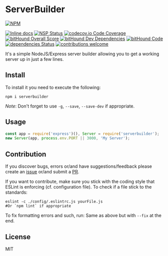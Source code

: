 # ServerBuilder
[![NPM](https://nodei.co/npm/serverbuilder.png)](https://nodei.co/npm/serverbuilder/)
<!--[![npm version](https://badge.fury.io/js/serverbuilder.svg)](http://badge.fury.io/js/serverbuilder)-->
[![Inline docs](http://inch-ci.org/github/Berkmann18/ServerBuilder.svg?branch=master)](http://inch-ci.org/github/Berkmann18/ServerBuilder)
[![NSP Status](https://nodesecurity.io/orgs/berkmann18/projects/ea369eec-8c46-4ad6-903c-739aa66d006a/badge)](https://nodesecurity.io/orgs/berkmann18/projects/ea369eec-8c46-4ad6-903c-739aa66d006a)
[![codecov.io Code Coverage](https://img.shields.io/codecov/c/github/Berkmann18/ServerBuilder.svg?maxAge=2592000)](https://codecov.io/github/Berkmann18/ServerBuilder?branch=master)
[![bitHound Overall Score](https://www.bithound.io/github/Berkmann18/ServerBuilder/badges/score.svg)](https://www.bithound.io/github/Berkmann18/ServerBuilder)
[![bitHound Dev Dependencies](https://www.bithound.io/github/Berkmann18/ServerBuilder/badges/devDependencies.svg)](https://www.bithound.io/github/Berkmann18/ServerBuilder/master/dependencies/npm)
[![bitHound Code](https://www.bithound.io/github/Berkmann18/ServerBuilder/badges/code.svg)](https://www.bithound.io/github/Berkmann18/ServerBuilder)
[![dependencies Status](https://david-dm.org/Berkmann18/ServerBuilder/status.svg)](https://david-dm.org/Berkmann18/ServerBuilder)
[![contributions welcome](https://img.shields.io/badge/contributions-welcome-brightgreen.svg?style=flat)](https://github.com/Berkmann18/ServerBuilder/issues)

It's a simple NodeJS/Express server builder allowing you to get a working server up in just a few lines.

## Install
To install it you need to execute the following:
```cli
npm i serverbuilder
```

_Note_: Don't forget to use `-g`, `--save`, `--save-dev` if appropriate.

## Usage
```js
const app = require('express')(), Server = require('serverbuilder');
new Server(app, process.env.PORT || 3000, 'My Server');
```

## Contribution
If you discover bugs, errors or/and have suggestions/feedback please create an [issue](http://github.com/Berkmann18/ServerBuilder/issues) or/and submit a [PR](http://github.com/Berkmann18/ServerBuilder/pulls).

If you want to contribute, make sure you stick with the coding style that ESLint is enforcing (cf. configuration file).
To check if a file stick to the standards:
```cli
eslint -c ./config/.eslintrc.js yourFile.js
#Or `npm lint` if appropriate
```
To fix formatting errors and such, run:
Same as above but with `--fix` at the end.
## License
MIT

